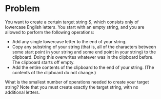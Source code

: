 # Problem

You want to create a certain target string $S$, which consists only of lowercase English letters. You start with an empty string, and you are allowed to perform the following operations:

- Add any single lowercase letter to the end of your string.
- Copy any substring of your string (that is, all of the characters between some start point in your string and some end point in your string) to the clipboard. Doing this overwrites whatever was in the clipboard before. The clipboard starts off empty.
- Add the entire contents of the clipboard to the end of your string. (The contents of the clipboard do not change.)

What is the smallest number of operations needed to create your target string? Note that you must create exactly the target string, with no additional letters.
